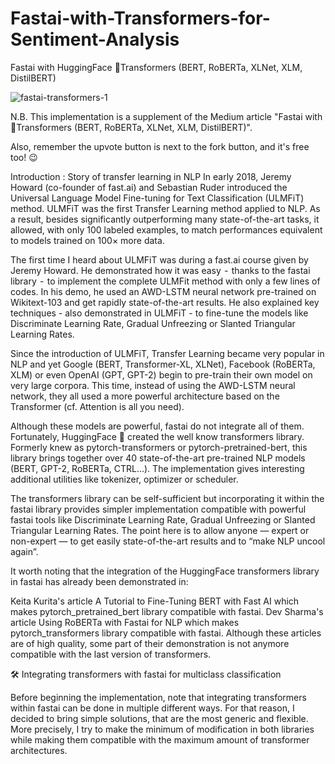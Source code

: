 # Fastai-with-Transformers-for-Sentiment-Analysis

Fastai with HuggingFace 🤗Transformers (BERT, RoBERTa, XLNet, XLM, DistilBERT)

![fastai-transformers-1](https://github.com/user-attachments/assets/d6d93e19-f4b9-4dc4-8767-8f07cb2b009c)

N.B. This implementation is a supplement of the Medium article "Fastai with 🤗Transformers (BERT, RoBERTa, XLNet, XLM, DistilBERT)".

Also, remember the upvote button is next to the fork button, and it's free too! 😉

Introduction : Story of transfer learning in NLP
In early 2018, Jeremy Howard (co-founder of fast.ai) and Sebastian Ruder introduced the Universal Language Model Fine-tuning for Text Classification (ULMFiT) method. ULMFiT was the first Transfer Learning method applied to NLP. As a result, besides significantly outperforming many state-of-the-art tasks, it allowed, with only 100 labeled examples, to match performances equivalent to models trained on 100× more data.

The first time I heard about ULMFiT was during a fast.ai course given by Jeremy Howard. He demonstrated how it was easy  -  thanks to the fastai library  -  to implement the complete ULMFit method with only a few lines of codes. In his demo, he used an AWD-LSTM neural network pre-trained on Wikitext-103 and get rapidly state-of-the-art results. He also explained key techniques - also demonstrated in ULMFiT - to fine-tune the models like Discriminate Learning Rate, Gradual Unfreezing or Slanted Triangular Learning Rates.

Since the introduction of ULMFiT, Transfer Learning became very popular in NLP and yet Google (BERT, Transformer-XL, XLNet), Facebook (RoBERTa, XLM) or even OpenAI (GPT, GPT-2) begin to pre-train their own model on very large corpora. This time, instead of using the AWD-LSTM neural network, they all used a more powerful architecture based on the Transformer (cf. Attention is all you need).

Although these models are powerful, fastai do not integrate all of them. Fortunately, HuggingFace 🤗 created the well know transformers library. Formerly knew as pytorch-transformers or pytorch-pretrained-bert, this library brings together over 40 state-of-the-art pre-trained NLP models (BERT, GPT-2, RoBERTa, CTRL…). The implementation gives interesting additional utilities like tokenizer, optimizer or scheduler.

The transformers library can be self-sufficient but incorporating it within the fastai library provides simpler implementation compatible with powerful fastai tools like Discriminate Learning Rate, Gradual Unfreezing or Slanted Triangular Learning Rates. The point here is to allow anyone — expert or non-expert — to get easily state-of-the-art results and to “make NLP uncool again”.

It worth noting that the integration of the HuggingFace transformers library in fastai has already been demonstrated in:

Keita Kurita's article A Tutorial to Fine-Tuning BERT with Fast AI which makes pytorch_pretrained_bert library compatible with fastai.
Dev Sharma's article Using RoBERTa with Fastai for NLP which makes pytorch_transformers library compatible with fastai.
Although these articles are of high quality, some part of their demonstration is not anymore compatible with the last version of transformers.

🛠 Integrating transformers with fastai for multiclass classification

Before beginning the implementation, note that integrating transformers within fastai can be done in multiple different ways. For that reason, I decided to bring simple solutions, that are the most generic and flexible. More precisely, I try to make the minimum of modification in both libraries while making them compatible with the maximum amount of transformer architectures.
